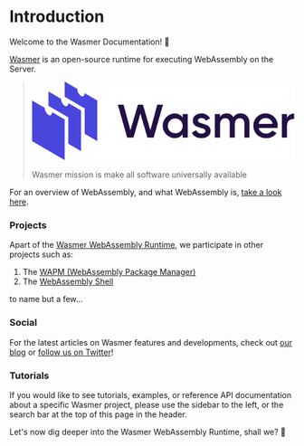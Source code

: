 # Introduction

Welcome to the Wasmer Documentation! 👋

[Wasmer](https://wasmer.io/) is an open-source runtime for executing WebAssembly on the Server.

> ![](.gitbook/assets/image%20%282%29.png)
>
> Wasmer mission is make all software universally available

For an overview of WebAssembly, and what WebAssembly is, [take a look here](https://webassembly.org/).

### Projects

Apart of the [Wasmer WebAssembly Runtime](ecosystem/wasmer/), we participate in other projects such as:

1. The [WAPM \(WebAssembly Package Manager\)](ecosystem/wapm/)
2. The [WebAssembly Shell](ecosystem/webassembly.sh.md)

to name but a few...

### Social

For the latest articles on Wasmer features and developments, check out [our blog](https://medium.com/wasmer) or [follow us on Twitter](https://twitter.com/wasmerio)!

### Tutorials

If you would like to see tutorials, examples, or reference API documentation about a specific Wasmer project, please use the sidebar to the left, or the search bar at the top of this page in the header.

Let's now dig deeper into the Wasmer WebAssembly Runtime, shall we? 🙂

